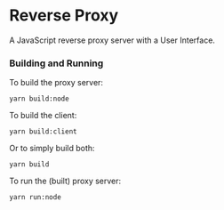 # Reverse Proxy

A JavaScript reverse proxy server with a User Interface.

### Building and Running

To build the proxy server:

```shell
yarn build:node
```

To build the client:

```shell
yarn build:client
```

Or to simply build both:

```shell
yarn build
```

To run the (built) proxy server:

```shell
yarn run:node
```
